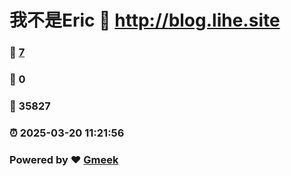 # 我不是Eric :link: http://blog.lihe.site 
### :page_facing_up: [7](http://blog.lihe.site/tag.html) 
### :speech_balloon: 0 
### :hibiscus: 35827 
### :alarm_clock: 2025-03-20 11:21:56 
### Powered by :heart: [Gmeek](https://github.com/Meekdai/Gmeek)
